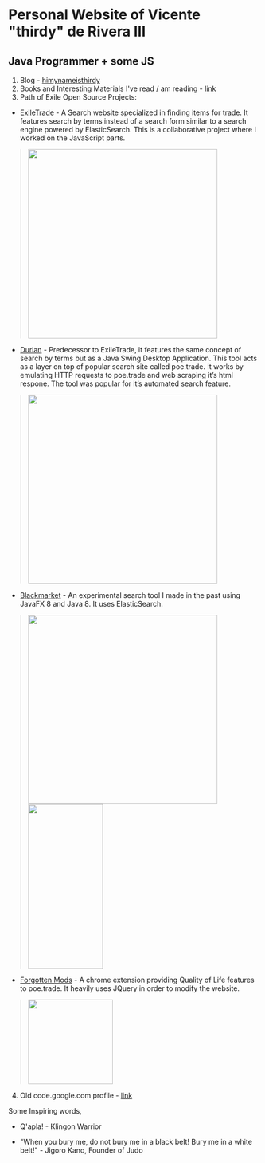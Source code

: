 # Personal Website of Vicente "thirdy" de Rivera III

## Java Programmer + some JS

1. Blog - [himynameisthirdy](http://himynameisthirdy.blogspot.com/)
2. Books and Interesting Materials I've read / am reading - [link](https://sites.google.com/site/thirdyderivera/books)
3. Path of Exile Open Source Projects:
  - [ExileTrade](http://exiletra.de/) - A Search website specialized in finding items for trade. It features search by terms instead of a search form similar to a search engine powered by ElasticSearch. This is a collaborative project where I worked on the JavaScript parts.
  
  > <img src="https://cloud.githubusercontent.com/assets/75921/14044084/09984126-f2c7-11e5-8796-7986b1aeef17.PNG" width="380">

  - [Durian](http://thirdy.github.io/durian/) - Predecessor to ExileTrade, it features the same concept of search by terms but as a Java Swing Desktop Application. This tool acts as a layer on top of popular search site called poe.trade. It works by emulating HTTP requests to poe.trade and web scraping it’s html respone. The tool was popular for it’s automated search feature.
  
  > <img src="https://cloud.githubusercontent.com/assets/75921/12061705/40575b44-afc8-11e5-8fd2-e4e2988648f7.PNG" width="380"> 
  
  - [Blackmarket](https://www.pathofexile.com/forum/view-thread/1454058) - An experimental search tool I made in the past using JavaFX 8 and Java 8. It uses ElasticSearch.
  
  > <img src="https://cloud.githubusercontent.com/assets/75921/11016898/9b4ee630-85c9-11e5-8d20-fd2a8980595c.PNG" width="380"> 
  > <img src="https://cloud.githubusercontent.com/assets/75921/11015037/7d0bf342-8589-11e5-84db-42c573759859.png" width="150" height="330"> 
  
  - [Forgotten Mods](https://www.pathofexile.com/forum/view-thread/1164052) - A chrome extension providing Quality of Life features to poe.trade. It heavily uses JQuery in order to modify the website.
  
  > <img src="https://camo.githubusercontent.com/7e1b02650e2b22cf42a4f8ddd3515ada1bbdc28d/687474703a2f2f692e696d6775722e636f6d2f4f3035693971532e706e67" width="170"> 

4. Old code.google.com profile - [link](https://code.google.com/u/109784704572906772367/)


Some Inspiring words,

 * Q'apla! - Klingon Warrior

 * "When you bury me, do not bury me in a black belt! Bury me in a white belt!" - Jigoro Kano, Founder of Judo
